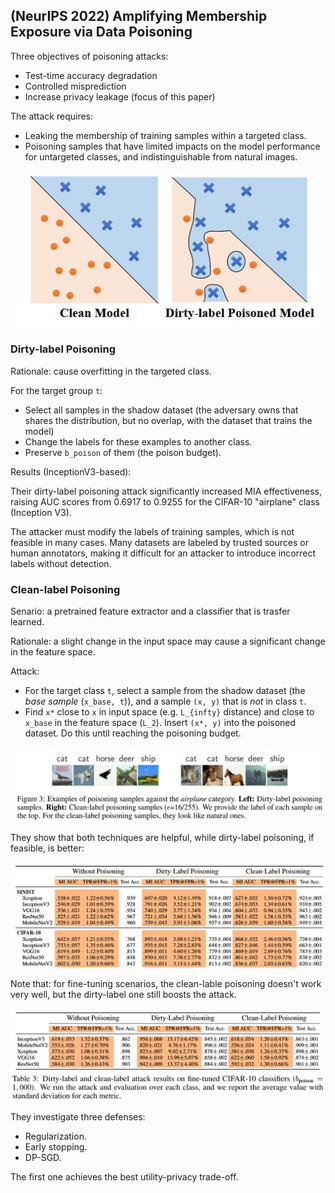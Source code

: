 ## (NeurIPS 2022) Amplifying Membership Exposure via Data Poisoning

Three objectives of poisoning attacks:

- Test-time accuracy degradation
- Controlled misprediction
- Increase privacy leakage (focus of this paper)

The attack requires:

- Leaking the membership of training samples within a targeted class.
- Poisoning samples that have limited impacts on the model performance for untargeted classes, and indistinguishable from natural images.

![image-20250312235749130](./assets/image-20250312235749130.png)

### Dirty-label Poisoning

Rationale: cause overfitting in the targeted class.

For the target group `t`:

- Select all samples in the shadow dataset (the adversary owns that shares the distribution, but no overlap, with the dataset that trains the model)
- Change the labels for these examples to another class.
- Preserve `b_poison` of them (the poison budget).

Results (InceptionV3-based):

Their dirty-label poisoning attack significantly increased MIA effectiveness, raising AUC scores from 0.6917 to 0.9255 for the CIFAR-10 "airplane" class (Inception V3).

The attacker must modify the labels of training samples, which is not feasible in many cases. Many datasets are labeled by trusted sources or human annotators, making it difficult for an attacker to introduce incorrect labels without detection.

### Clean-label Poisoning

Senario: a pretrained feature extractor and a classifier that is trasfer learned.

Rationale: a slight change in the input space may cause a significant change in the feature space.

Attack:

- For the target class `t`, select a sample from the shadow dataset (the *base sample* (`x_base, t`)), and a sample `(x, y)` that is *not* in class `t`.
- Find `x*` close to `x` in input space (e.g. `L_{infty}` distance) and close to `x_base` in the feature space (`L_2`). Insert `(x*, y)` into the poisoned dataset. Do this until reaching the poisoning budget.

![image-20250313014049639](./assets/image-20250313014049639.png)

They show that both techniques are helpful, while dirty-label poisoning, if feasible, is better:

![image-20250313014506189](./assets/image-20250313014506189.png)

Note that: for fine-tuning scenarios, the clean-lable poisoning doesn't work very well, but the dirty-label one still boosts the attack.

![image-20250313014259110](./assets/image-20250313014259110.png)

They investigate three defenses:

- Regularization.
- Early stopping.
- DP-SGD.

The first one achieves the best utility-privacy trade-off.









